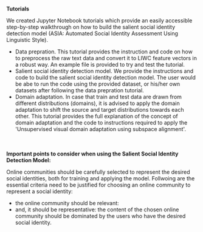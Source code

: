 
**Tutorials**

We created Jupyter Notebook tutorials which provide an easily accessible step-by-step walkthrough on how to build the salient social identity detection model (ASIA: Automated Social Identity Assessment Using Linguistic Style). 


- Data prepration. This tutorial provides the instruction and code on how to preprocess the raw text data and convert it to LIWC feature vectors in a robust way. An example file is provided to try and test the tutorial.  
- Salient social identity detection model.
We provide the instructions and code to build the salient social identity detection model. The user would be abe to run the code using the provided dataset, or his/her own datasets after following the data prepration tutorial. 
- Domain adaptation. In case that train and test data are drawn from different distributions (domains), it is advised to apply the domain adaptation to shift the source and target distributions towards each other. This tutorial provides the full explanation of the concept of domain adaptation and the code to instructions required to apply the 'Unsupervised visual domain adaptation using subspace alignment'.

\
\
**Important points to consider when using the Salient Social Identity Detection Model:**

Online communities should be carefully selected to represent the desired social identities, both for training and applying the model. Follwoing are the essential criteria need to be justified for choosing an online community to represent a social identity:
- the online community should be relevant: 
- and, it should be representative: the content of the chosen online community should be dominated by the users who have the desired social identity.





